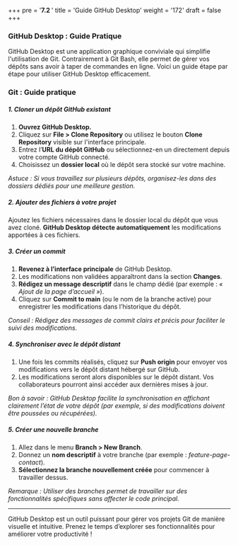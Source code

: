 +++
pre = '<b>7.2 </b>'
title = 'Guide GitHub Desktop'
weight = '172'
draft = false
+++

### GitHub Desktop : Guide Pratique

GitHub Desktop est une application graphique conviviale qui simplifie l'utilisation de Git. Contrairement à Git Bash, elle permet de gérer vos dépôts sans avoir à taper de commandes en ligne. 
Voici un guide étape par étape pour utiliser GitHub Desktop efficacement.

### Git : Guide pratique

##### 1. Cloner un dépôt GitHub existant
1. **Ouvrez GitHub Desktop.**
2. Cliquez sur **File > Clone Repository** ou utilisez le bouton **Clone Repository** visible sur l'interface principale.
3. Entrez l’**URL du dépôt GitHub** ou sélectionnez-en un directement depuis votre compte GitHub connecté.
4. Choisissez un **dossier local** où le dépôt sera stocké sur votre machine.

*Astuce : Si vous travaillez sur plusieurs dépôts, organisez-les dans des dossiers dédiés pour une meilleure gestion.*

##### 2. Ajouter des fichiers à votre projet
Ajoutez les fichiers nécessaires dans le dossier local du dépôt que vous avez cloné. **GitHub Desktop détecte automatiquement** les modifications apportées à ces fichiers.

##### 3. Créer un commit
1. **Revenez à l’interface principale** de GitHub Desktop.
2. Les modifications non validées apparaîtront dans la section **Changes**.
3. **Rédigez un message descriptif** dans le champ dédié (par exemple : *« Ajout de la page d’accueil »*).
4. Cliquez sur **Commit to main** (ou le nom de la branche active) pour enregistrer les modifications dans l’historique du dépôt.

*Conseil : Rédigez des messages de commit clairs et précis pour faciliter le suivi des modifications.*

##### 4. Synchroniser avec le dépôt distant
1. Une fois les commits réalisés, cliquez sur **Push origin** pour envoyer vos modifications vers le dépôt distant hébergé sur GitHub.
2. Les modifications seront alors disponibles sur le dépôt distant. Vos collaborateurs pourront ainsi accéder aux dernières mises à jour.

*Bon à savoir : GitHub Desktop facilite la synchronisation en affichant clairement l’état de votre dépôt (par exemple, si des modifications doivent être poussées ou récupérées).*

##### 5. Créer une nouvelle branche
1. Allez dans le menu **Branch > New Branch**.
2. Donnez un **nom descriptif** à votre branche (par exemple : *feature-page-contact*).
3. **Sélectionnez la branche nouvellement créée** pour commencer à travailler dessus.

*Remarque : Utiliser des branches permet de travailler sur des fonctionnalités spécifiques sans affecter le code principal.*

---

GitHub Desktop est un outil puissant pour gérer vos projets Git de manière visuelle et intuitive. Prenez le temps d’explorer ses fonctionnalités pour améliorer votre productivité !
